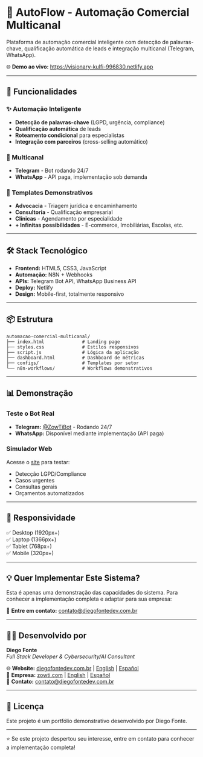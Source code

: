 # 🤖 AutoFlow - Automação Comercial Multicanal

Plataforma de automação comercial inteligente com detecção de palavras-chave, qualificação automática de leads e integração multicanal (Telegram, WhatsApp).

🌐 **Demo ao vivo:** https://visionary-kulfi-996830.netlify.app

---

## 🚀 Funcionalidades

### ✨ Automação Inteligente
- **Detecção de palavras-chave** (LGPD, urgência, compliance)
- **Qualificação automática** de leads
- **Roteamento condicional** para especialistas
- **Integração com parceiros** (cross-selling automático)

### 📱 Multicanal
- **Telegram** - Bot rodando 24/7
- **WhatsApp** - API paga, implementação sob demanda

### 🎯 Templates Demonstrativos
- **Advocacia** - Triagem jurídica e encaminhamento
- **Consultoria** - Qualificação empresarial
- **Clínicas** - Agendamento por especialidade
- **+ Infinitas possibilidades** - E-commerce, Imobiliárias, Escolas, etc.

---

## 🛠️ Stack Tecnológico

- **Frontend:** HTML5, CSS3, JavaScript
- **Automação:** N8N + Webhooks
- **APIs:** Telegram Bot API, WhatsApp Business API
- **Deploy:** Netlify
- **Design:** Mobile-first, totalmente responsivo

---

## 📦 Estrutura

```
automacao-comercial-multicanal/
├── index.html              # Landing page
├── styles.css              # Estilos responsivos
├── script.js               # Lógica da aplicação
├── dashboard.html          # Dashboard de métricas
├── configs/                # Templates por setor
└── n8n-workflows/          # Workflows demonstrativos
```

---

## 📊 Demonstração

### Teste o Bot Real
- **Telegram:** [@ZowTiBot](https://t.me/ZowTiBot) - Rodando 24/7
- **WhatsApp:** Disponível mediante implementação (API paga)

### Simulador Web
Acesse o [site](https://visionary-kulfi-996830.netlify.app) para testar:
- Detecção LGPD/Compliance
- Casos urgentes
- Consultas gerais
- Orçamentos automatizados

---

## 📱 Responsividade

✅ Desktop (1920px+)  
✅ Laptop (1366px+)  
✅ Tablet (768px+)  
✅ Mobile (320px+)

---

## 💡 Quer Implementar Este Sistema?

Esta é apenas uma demonstração das capacidades do sistema. Para conhecer a implementação completa e adaptar para sua empresa:

📧 **Entre em contato:** contato@diegofontedev.com.br

---

## 👨‍💻 Desenvolvido por

**Diego Fonte**  
*Full Stack Developer & Cybersecurity/AI Consultant*

🌐 **Website:** [diegofontedev.com.br](https://diegofontedev.com.br) | [English](https://diegofontedev.com.br/en) | [Español](https://diegofontedev.com.br/es)  
🏢 **Empresa:** [zowti.com](https://zowti.com) | [English](https://zowti.com/en) | [Español](https://zowti.com/es)  
📧 **Contato:** contato@diegofontedev.com.br

---

## 📄 Licença

Este projeto é um portfólio demonstrativo desenvolvido por Diego Fonte.

---

⭐ Se este projeto despertou seu interesse, entre em contato para conhecer a implementação completa!